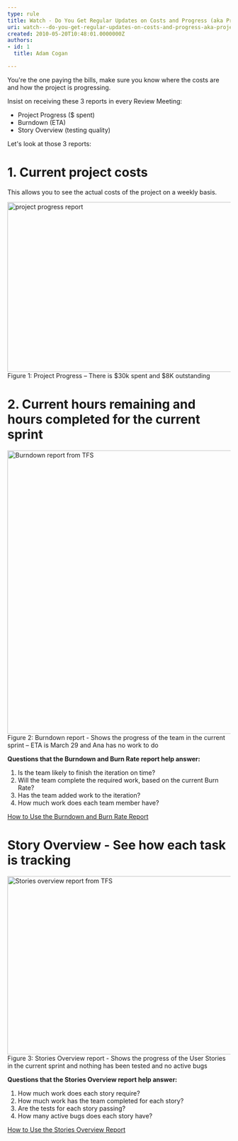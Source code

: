 ```yaml
---
type: rule
title: Watch - Do You Get Regular Updates on Costs and Progress (aka Project Progress, Burndown, etc.)?
uri: watch---do-you-get-regular-updates-on-costs-and-progress-aka-project-progress-burndown-etc
created: 2010-05-20T10:48:01.0000000Z
authors:
- id: 1
  title: Adam Cogan

---
```




<span class='intro'> <p>You're the one paying the bills, make sure you know where the costs are and how the project is progressing. </p>
<p>Insist on receiving these&#160;3 reports in every Review Meeting&#58;</p> </span>

<ul><li>Project Progress ($ spent)</li>
<li>Burndown (ETA) </li>
<li>Story Overview (testing quality)</li></ul>
<p>Let's look at those&#160;3 reports&#58;</p>
<h1>1. Current project costs</h1>
<p>This allows you to see the actual costs of the project on a weekly basis.</p>
<img alt="project progress report" src="http&#58;//www.ssw.com.au/ssw/Standards/Rules/images/projectprogresscapture.JPG" width="584" height="383" style="height&#58;383px;width&#58;584px;" /> <span class="ms-rteCustom-FigureNormal">Figure 1&#58; Project Progress – There is $30k spent and&#160;$8K outstanding</span> <h1>2. Current hours remaining and hours completed for the current sprint</h1>
<img alt="Burndown report from TFS" src="http&#58;//www.ssw.com.au/ssw/Standards/Rules/images/burndown.JPG" width="640" height="639" style="height&#58;639px;" /> <span class="ms-rteCustom-FigureNormal">Figure 2&#58; Burndown report -&#160;Shows the progress of the team in the current sprint – ETA is March 29 and Ana has no work to do</span> <p><strong>Questions that the Burndown and Burn Rate report help answer&#58; </strong></p>
<ol><li>Is the team likely to finish the iteration on time? </li>
<li>Will the team complete the required work, based on the current Burn Rate? </li>
<li>Has the team added work to the iteration? </li>
<li>How much work does each team member have? </li></ol>
<p><a href="http&#58;//msdn.microsoft.com/en-us/library/dd380678%28VS.100%29.aspx">How to Use the Burndown and Burn Rate Report</a> <img title="You are now leaving SSW" src="http&#58;//www.ssw.com.au/ssw/images/external.gif" alt="" /></p>
<h1>Story Overview - See how each task is tracking</h1>
<img alt="Stories overview report from TFS" src="http&#58;//www.ssw.com.au/ssw/Standards/Rules/images/storiesOverview.JPG" width="817" height="402" style="height&#58;402px;width&#58;817px;" /> <span class="ms-rteCustom-FigureNormal">Figure 3&#58; Stories Overview report - Shows the progress of the User Stories in the current sprint and nothing has been tested and no active bugs</span> <p><strong>Questions that the Stories Overview report help&#160;answer&#58; </strong></p>
<ol><li>How much work does each story require? </li>
<li>How much work has the team completed for each story? </li>
<li>Are the tests for each story passing? </li>
<li>How many active bugs does each story have? </li></ol>
<p><a href="http&#58;//msdn.microsoft.com/en-us/library/dd380648%28VS.100%29.aspx">How to Use the Stories Overview Report</a> <img title="You are now leaving SSW" src="http&#58;//www.ssw.com.au/ssw/images/external.gif" alt="" /></p>


